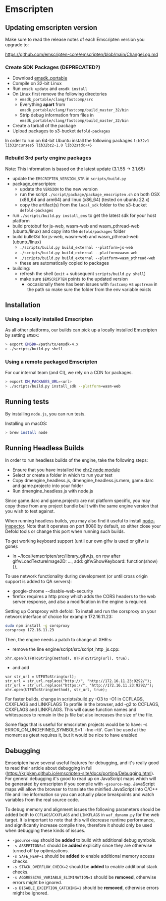 # Emscripten

## Updating emscripten version

Make sure to read the release notes of each Emscripten version you upgrade to:

https://github.com/emscripten-core/emscripten/blob/main/ChangeLog.md

### Create SDK Packages (DEPRECATED?)

* Download [emsdk_portable](http://kripken.github.io/emscripten-site/docs/getting_started/downloads.html)
* Compile on 32-bit Linux
* Run `emsdk update` and `emsdk install`
* On Linux first remove the following directories
  - `emsdk_portable/clang/fastcomp/src`
  - Everything **apart** from `emsdk_portable/clang/fastcomp/build_master_32/bin`
  - Strip debug information from files in `emsdk_portable/clang/fastcomp/build_master_32/bin`
* Create a tarball of the package
* Upload packages to s3-bucket `defold-packages`

In order to run on 64-bit Ubuntu install the following packages `lib32z1 lib32ncurses5 lib32bz2-1.0 lib32stdc++6`

### Rebuild 3rd party engine packages

Note: This information is based on the latest update (3.1.55 -> 3.1.65)

* update the `EMSCRIPTEN_VERSION_STR` in `scripts/build.py`
* package_emscripten:
  - update the `VERSION` to the new version
  - run the script `./script/package/package_emscripten.sh` on both OSX (x86_64 and arm64) and linux (x86_64) (tested on ubuntu 22.x)
  - copy the artifact(s) from the `local_sdk` folder to the s3-bucket `defold-packages`
* run `./scripts/build.py install_ems` to get the latest sdk for your host platform
* build protobuf for js-web, wasm-web and wasm_pthread-web (ubuntu/linux) and copy into the `defold/packages` folder
* build bullet3d for js-web, wasm-web and wasm_pthread-web (ubuntu/linux)
  - `./scripts/build.py build_external --platform=js-web`
  - `./scripts/build.py build_external --platform=wasm-web`
  - `./scripts/build.py build_external --platform=wasm_pthread-web`
  - these are automatically copied to packages
* building:
  - refresh the shell (`exit` + subsequent `scripts/build.py shell`)
  - make sure `$EMSCRIPTEN` points to the updated version
    - occasionally there has been issues with `fastcomp` vs `upstream` in the path so make sure the folder from the env variable exists

## Installation

### Using a locally installed Emscripten

As all other platforms, our builds can pick up a locally installed Emscripten by setting `EMSDK`:
```bash
> export EMSDK=/path/to/emsdk-4.x
> ./scripts/build.py shell
```

### Using a remote packaged Emscripten

For our internal team (and CI), we rely on a CDN for packages.
```bash
> export DM_PACKAGES_URL=<url>
> ./scripts/build.py install_sdk --platform=wasm-web
```

## Running tests

By installing `node.js`, you can run tests.

Installing on macOS:
```bash
> brew install node
```

## Running Headless Builds

In order to run headless builds of the engine, take the following steps:

* Ensure that you have installed the [xhr2 node module](https://www.npmjs.org/package/xhr2)
* Select or create a folder in which to run your test
* Copy dmengine_headless.js, dmengine_headless.js.mem, game.darc and game.projectc into your folder
* Run dmengine_headless.js with node.js

Since game.darc and game.projectc are not platform specific, you may copy these from any project bundle built with the same engine version that you wish to
test against.

When running headless builds, you may also find it useful to install [node-inspector](https://github.com/node-inspector/node-inspector). Note that it operates on
port 8080 by default, so either close your Defold tools or change this port when running such builds.

To get working keyboard support (until our own glfw is used or glfw is gone):
- In ~/local/emscripten/src/library\_glfw.js, on row after glfwLoadTextureImage2D: ..., add:
glfwShowKeyboard: function(show) {},

To use network functionality during development (or until cross origin support is added to QA servers):
- google-chrome --disable-web-security
- firefox requires a http proxy which adds the CORS headers to the web server response, and also a modification in the engine is required.

Setting up Corsproxy with defold:
To install and run the corsproxy on your network interface of choice for example 172.16.11.23:
```sh
sudo npm install -g corsproxy
corsproxy 172.16.11.23
```

Then, the engine needs a patch to change all XHR:s:
- remove the line engine/script/src/script_http_js.cpp:
```
xhr.open(UTF8ToString(method), UTF8ToString(url), true);
```
- and add
```
var str_url = UTF8ToString(url);
str_url = str_url.replace("http://", "http://172.16.11.23:9292/");
str_url = str_url.replace("https://", "http://172.16.11.23:9292/");
xhr.open(UTF8ToString(method), str_url, true);
```

For faster builds, change in scripts/build.py -O3 to -O1 in CCFLAGS, CXXFLAGS and LINKFLAGS
To profile in the browser, add -g2 to CCFLAGS, CXXFLAGS and LINKFLAGS. This will cause function names and whitespaces to remain in the js file but also increases the size of the file.

Some flags that is useful for emscripten projects would be to have:
-s ERROR_ON_UNDEFINED_SYMBOLS=1
'-fno-rtti'. Can't be used at the moment as gtest requires it, but it would be nice to have enabled

## Debugging

Emscripten have several useful features for debugging, and it's really good to read their article about debugging in full (https://kripken.github.io/emscripten-site/docs/porting/Debugging.html). For general debugging it's good to read up on JavaScript maps which will be generated by emscripten if you compile with `-gsource-map`. JavaScript maps will allow the browser to translate the minified JavaScript into C/C++ file and line information so you can actually place breakpoints and watch variables from the real source code.

To debug memory and alignment issues the following parameters should be added both to `CCFLAGS`/`CXXFLAGS` and `LINKFLAGS` in `waf_dynamo.py` for the web target. It is important to note that this will decrease runtime performance, and significantly increase compile time, therefore it should only be used when debugging these kinds of issues.

- `-gsource-map` should be **added** to build with additional debug symbols.
- `-s ASSERTIONS=1` should be **added** explicitly since they are otherwise turned off by optimizations.
- `-s SAFE_HEAP=1` should be **added** to enable additional memory access checks.
- `-s STACK_OVERFLOW_CHECK=2` should be **added** to enable additional stack checks.
- `-s AGGRESSIVE_VARIABLE_ELIMINATION=1` should be **removed**, otherwise errors might be ignored.
- `-s DISABLE_EXCEPTION_CATCHING=1` should be **removed**, otherwise errors might be ignored.
